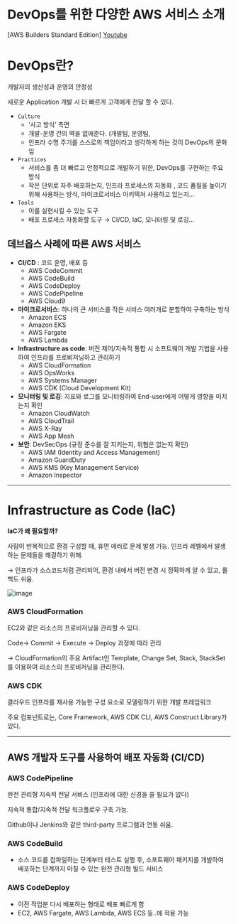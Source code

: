 # DevOps를 위한 다양한 AWS 서비스 소개 
[AWS Builders Standard Edition]
[Youtube](https://www.youtube.com/watch?v=pp0ew8VerRw&list=RDCMUCM9urpxJaoPf-j1cV9pGszg&index=2)

# DevOps란?

개발자의 생산성과 운영의 안정성

새로운 Application 개발 시 더 빠르게 고객에게 전달 할 수 있다. 

- `Culture`
    - ‘사고 방식’ 측면
    - 개발-운영 간의 벽을 없애준다. (개발팀, 운영팀,
    - 인프라 수명 주기를 스스로의 책임이라고 생각하게 하는 것이 DevOps의 문화임
- `Practices`
    - 서비스를 좀 더 빠르고 안정적으로 개발하기 위한, DevOps를 구현하는 주요 방식
    - 작은 단위로 자주 배포하는지, 인프라 프로세스의 자동화 , 코드 품질을 높이기 위해 사용하는 방식, 마이크로서비스 아키텍처 사용하고 있는지...
- `Tools`
    - 이를 실현시킬 수 있는 도구
    - 배포 프로세스 자동화할 도구 → CI/CD, IaC, 모니터링 및 로깅...

## 데브옵스 사례에 따른 AWS 서비스

- **CI/CD** : 코드 운영, 배포 등
    - AWS CodeCommit
    - AWS CodeBuild
    - AWS CodeDeploy
    - AWS CodePipeline
    - AWS Cloud9
- **마이크로서비스**: 하나의 큰 서비스를 작은 서비스 여러개로 분할하여 구축하는 방식
    - Amazon ECS
    - Amazon EKS
    - AWS Fargate
    - AWS Lambda
- **Infrastructure as code**: 버전 제어/지속적 통합 시 소프트웨어 개발 기법을 사용하여 인프라를 프로비저닝하고 관리하기
    - AWS CloudFormation
    - AWS OpsWorks
    - AWS Systems Manager
    - AWS CDK (Cloud Development Kit)
- **모니터링 및 로깅**: 지표와 로그를 모니터링하여 End-user에게 어떻게 영향을 미치는지 확인
    - Amazon CloudWatch
    - AWS CloudTrail
    - AWS X-Ray
    - AWS App Mesh
- **보안**: DevSecOps (규정 준수를 잘 지키는지, 위협은 없는지 확인)
    - AWS IAM (Identity and Access Management)
    - Amazon GuardDuty
    - AWS KMS (Key Management Service)
    - Amazon Inspector

---

# Infrastructure as Code (IaC)

**IaC가 왜 필요할까?** 

사람이 반복적으로 환경 구성할 때, 휴먼 에러로 문제 발생 가능. 인프라 레벨에서 발생하는 문제들을 해결하기 위해.

→ 인프라가 소스코드처럼 관리되어, 환경 내에서 버전 변경 시 정확하게 알 수 있고, 롤백도 쉬움.

![image](https://user-images.githubusercontent.com/61778930/163668273-a9d06afe-fe0f-44b0-8c0d-9f1240a5571b.png)

### AWS CloudFormation

EC2와 같은 리소스의 프로비저닝을 관리할 수 있다. 

Code→ Commit → Execute → Deploy 과정에 따라 관리

→ CloudFormation의 주요 Artifact인 Template, Change Set, Stack, StackSet를 이용하여 리소스의 프로비저닝을 관리한다. 

### AWS CDK

클라우드 인프라를 재사용 가능한 구성 요소로 모델링하기 위한 개발 프레임워크

주요 컴포넌트로는, Core Framework, AWS CDK CLI, AWS Construct Library가 있다. 

---

## AWS 개발자 도구를 사용하여 배포 자동화 (CI/CD)

### AWS CodePipeline

완전 관리형 지속적 전달 서비스 (인프라에 대한 신경을 쓸 필요가 없다)

지속적 통합/지속적 전달 워크플로우 구축 가능. 

Github이나 Jenkins와 같은 third-party 프로그램과 연동 쉬움.

### AWS CodeBuild

- 소스 코드를 컴파일하는 단계부터 테스트 실행 후, 소프트웨어 패키지를 개발하여 배포하는 단계까지 마칠 수 있는 완전 관리형 빌드 서비스

### AWS CodeDeploy

- 이전 작업분 다시 배포하는 형태로 배포 빠르게 함
- EC2, AWS Fargate, AWS Lambda, AWS ECS 등..에 적용 가능

